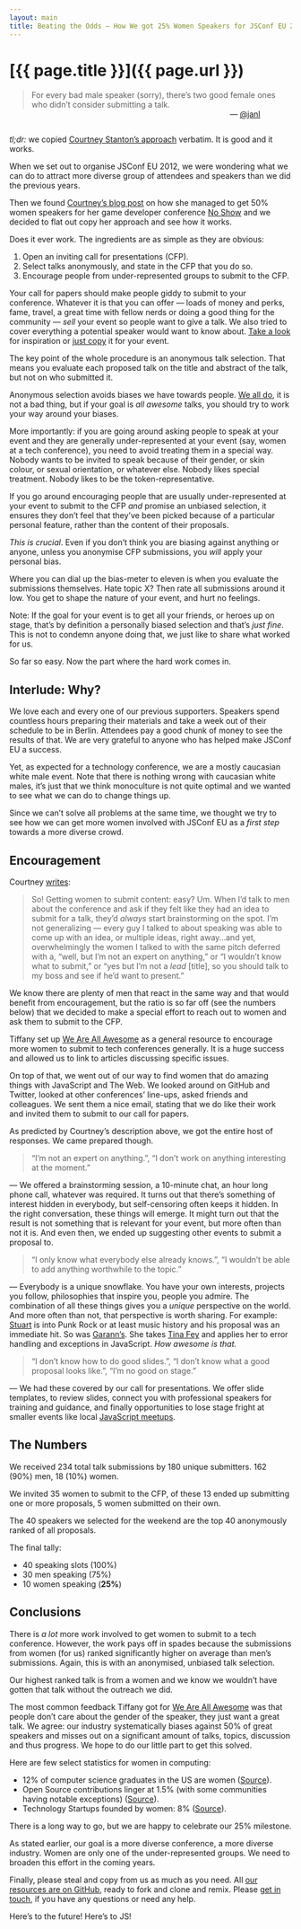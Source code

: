 ```yaml
---
layout: main
title: Beating the Odds — How We got 25% Women Speakers for JSConf EU 2012
---
```


# [{{ page.title }}]({{ page.url }})

> For every bad male speaker (sorry), there’s two good female ones who didn’t consider submitting a talk.

  <div style="text-align:right; margin:-1em 4em 2em 0;">
    — <a href="https://twitter.com/janl/status/213034592318394371">@janl</a>
  </div>

*tl;dr:* we copied [Courtney Stanton’s approach](http://geekfeminism.org/2012/05/21/how-i-got-50-women-speakers-at-my-tech-conference/) verbatim. It is good and it works.

When we set out to organise JSConf EU 2012, we were wondering what we can do to attract more diverse group of attendees and speakers than we did the previous years.

Then we found [Courtney’s blog post](http://geekfeminism.org/2012/05/21/how-i-got-50-women-speakers-at-my-tech-conference/) on how she managed to get 50% women speakers for her game developer conference [No Show](http://noshowconf.com/) and we decided to flat out copy her approach and see how it works.

Does it ever work. The ingredients are as simple as they are obvious:

1. Open an inviting call for presentations (CFP).
2. Select talks anonymously, and state in the CFP that you do so.
3. Encourage people from under-represented groups to submit to the CFP.

Your call for papers should make people giddy to submit to your conference. Whatever it is that you can offer — loads of money and perks, fame, travel, a great time with fellow nerds or doing a good thing for the community — *sell* your event so people want to give a talk. We also tried to cover everything a potential speaker would want to know about. [Take a look](http://2012.jsconf.eu/2012/06/19/call-for-presentations.html) for inspiration or [just copy](https://github.com/jsconf/2012.jsconf.eu/blob/gh-pages/_posts/2012-06-19-call-for-presentations.md) it for your event.

The key point of the whole procedure is an anonymous talk selection. That means you evaluate each proposed talk on the title and abstract of the talk, but not on who submitted it.

Anonymous selection avoids biases we have towards people. [We all do](http://www.stubbornella.org/content/2012/05/31/dont-feed-the-trolls/), it is not a bad thing, but if your goal is *all awesome* talks, you should try to work your way around your biases.

More importantly: if you are going around asking people to speak at your event and they are generally under-represented at your event (say, women at a tech conference), you need to avoid treating them in a special way. Nobody wants to be invited to speak because of their gender, or skin colour, or sexual orientation, or whatever else. Nobody likes special treatment. Nobody likes to be the token-representative.

If you go around encouraging people that are usually under-represented at your event to submit to the CFP *and* promise an unbiased selection, it ensures they don’t feel that they’ve been picked because of a particular personal feature, rather than the content of their proposals.

*This is crucial*. Even if you don’t think you are biasing against anything or anyone, unless you anonymise CFP submissions, you *will* apply your personal bias.

Where you can dial up the bias-meter to eleven is when you evaluate the submissions themselves. Hate topic X? Then rate all submissions around it low. You get to shape the nature of your event, and hurt no feelings.

Note: If the goal for your event is to get all your friends, or heroes up on stage, that’s by definition a personally biased selection and that’s *just fine*. This is not to condemn anyone doing that, we just like to share what worked for us.

So far so easy. Now the part where the hard work comes in.

## Interlude: Why?

We love each and every one of our previous supporters. Speakers spend countless hours preparing their materials and take a week out of their schedule to be in Berlin. Attendees pay a good chunk of money to see the results of that. We are very grateful to anyone who has helped make JSConf EU a success.

Yet, as expected for a technology conference, we are a mostly caucasian white male event. Note that there is nothing wrong with caucasian white males, it’s just that we think monoculture is not quite optimal and we wanted to see what we can do to change things up.

Since we can’t solve all problems at the same time, we thought we try to see how we can get more women involved with JSConf EU as a *first step* towards a more diverse crowd.


## Encouragement

Courtney [writes](http://geekfeminism.org/2012/05/21/how-i-got-50-women-speakers-at-my-tech-conference/):

> So! Getting women to submit content: easy? Um. When I’d talk to men about the conference and ask if they felt like they had an idea to submit for a talk, they’d *always* start brainstorming on the spot. I’m not generalizing — every guy I talked to about speaking was able to come up with an idea, or multiple ideas, right away…and yet, overwhelmingly the women I talked to with the same pitch deferred with a, “well, but I’m not an expert on anything,” or “I wouldn’t know what to submit,” or “yes but I’m not a *lead* \[title\], so you should talk to my boss and see if he’d want to present.”

We know there are plenty of men that react in the same way and that would benefit from encouragement, but the ratio is so far off (see the numbers below) that we decided to make a special effort to reach out to women and ask them to submit to the CFP.

Tiffany set up [We Are All Awesome](http://weareallaweso.me) as a general resource to encourage more women to submit to tech conferences generally. It is a huge success and allowed us to link to articles discussing specific issues.

On top of that, we went out of our way to find women that do amazing things with JavaScript and The Web. We looked around on GitHub and Twitter, looked at other conferences’ line-ups, asked friends and colleagues. We sent them a nice email, stating that we do like their work and invited them to submit to our call for papers.

As predicted by Courtney’s description above, we got the entire host of responses. We came prepared though.

> “I’m not an expert on anything.”, “I don’t work on anything interesting at the moment.”

— We offered a brainstorming session, a 10-minute chat, an hour long phone call, whatever was required. It turns out that there’s something of interest hidden in everybody, but self-censoring often keeps it hidden. In the right conversation, these things will emerge. It might turn out that the result is not something that is relevant for your event, but more often than not it is. And even then, we ended up suggesting other events to submit a proposal to.

> “I only know what everybody else already knows.”, “I wouldn’t be able to add anything worthwhile to the topic.”

— Everybody is a unique snowflake. You have your own interests, projects you follow, philosophies that inspire you, people you admire. The combination of all these things gives you a *unique* perspective on the world. And more often than not, that perspective is worth sharing. For example: [Stuart](http://2012.jsconf.eu/speaker/2012/08/24/javascript-is-the-new-punk-rock.html) is into Punk Rock or at least music history and his proposal was an immediate hit. So was [Garann’s](http://2012.jsconf.eu/speaker/2012/09/04/improvisational-javascript.html). She takes [Tina Fey](http://2012.jsconf.eu/speaker/2012/09/04/improvisational-javascript.html) and applies her to error handling and exceptions in JavaScript. *How awesome is that.*

> “I don’t know how to do good slides.”, “I don’t know what a good proposal looks like.”, “I’m no good on stage.”

— We had these covered by our call for presentations. We offer slide templates, to review slides, connect you with professional speakers for training and guidance, and finally opportunities to lose stage fright at smaller events like local [JavaScript meetups](http://communityjs.org).


## The Numbers

We received 234 total talk submissions by 180 unique submitters. 162 (90%)  men, 18 (10%) women.

We invited 35 women to submit to the CFP, of these 13 ended up submitting one or more proposals, 5 women submitted on their own.

The 40 speakers we selected for the weekend are the top 40 anonymously ranked of all proposals.

The final tally:

* 40 speaking slots (100%)
* 30 men speaking (75%)
* 10 women speaking (**25%**)


## Conclusions

There is *a lot* more work involved to get women to submit to a tech conference. However, the work pays off in spades because the submissions from women (for us) ranked significantly higher on average than men’s submissions. Again, this is with an anonymised, unbiased talk selection.

Our highest ranked talk is from a women and we know we wouldn’t have gotten that talk without the outreach we did.

The most common feedback Tiffany got for [We Are All Awesome](http://weareallaweso.me) was that people don’t care about the gender of the speaker, they just want a great talk. We agree: our industry systematically biases against 50% of great speakers and misses out on a significant amount of talks, topics, discussion and thus progress. We hope to do our little part to get this solved.

Here are few select statistics for women in computing:

-  12% of computer science graduates in the US are women ([Source](https://en.wikipedia.org/wiki/Women_in_computing)).
- Open Source contributions linger at 1.5% (with some communities having notable exceptions) ([Source](http://infotrope.net/2009/07/25/standing-out-in-the-crowd-my-oscon-keynote/)).
- Technology Startups founded by women: 8% ([Source](http://geekfeminism.wikia.com/wiki/Technology_industry#Proportion_of_women_in_the_tech_industry)).

There is a long way to go, but we are happy to celebrate our 25% milestone.

As stated earlier, our goal is a more diverse conference, a more diverse industry. Women are only one of the under-represented groups. We need to broaden this effort in the coming years.

Finally, please steal and copy from us as much as you need. All [our resources are on GitHub](https://github.com/jsconf/2012.jsconf.eu), ready to fork and clone and remix. Please [get in touch](mailto:contact@jsconf.eu?subject=Beating%20the%20Odds), if you have any questions or need any help.

Here’s to the future! Here’s to JS!
